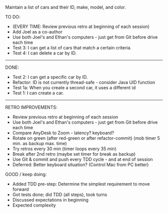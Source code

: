 Maintain a list of cars and their ID, make, model, and color.

TO DO:
- (EVERY TIME: Review previous retro at beginning of each session)
- Add Joel as a co-author
- Use both Joel's and Ethan's computers - just get from Git before drive each time
- Test 3: I can get a list of cars that match a certain criteria.
- Test 4: I can delete a car by ID.

----------------------------------
DONE:
- Test 2: I can get a specific car by ID.
- Refactor: ID is not currently thread-safe - consider Java UID function
- Test 1a: When you create a second car, it uses a different id
- Test 1: I can create a car.
----------------------------------
RETRO IMPROVEMENTS:
- Review previous retro at beginning of each session
- Use both Joel's and Ethan's computers - just get from Git before drive each time
- Compare AnyDesk to Zoom - latency? keyboard?
- Rotate on green (after red-green or after refactor-commit) (mob timer 5 min. as backup max. time) 
- Try retros every 30 min (timer loops every 35 min)
- Break after 2nd retro (maybe set timer for break as backup)  
- Use Git & commit and push every TDD cycle - and at end of session
- Deferred: Better keyboard situation? (Control Mac from PC better)

GOOD / keep doing: 
- Added TDD pre-step: Determine the simplest requirement to move forward
- Got tests done; did TDD (all steps), took turns
- Discussed expectations in beginning
- Expected complexity
